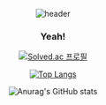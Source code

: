 <div align=center>
  
  ![header](https://capsule-render.vercel.app/api?type=wave&color=auto&height=300&section=header&text=대문&fontSize=90)
  

### Yeah!

<!--
**dfdfg42/dfdfg42** is a ✨ _special_ ✨ repository because its `README.md` (this file) appears on your GitHub profile.

Here are some ideas to get you started:

- 🔭 I’m currently working on ...
- 🌱 I’m currently learning ...
- 👯 I’m looking to collaborate on ...
- 🤔 I’m looking for help with ...
- 💬 Ask me about ...
- 📫 How to reach me: ...
- 😄 Pronouns: ...
- ⚡ Fun fact: ...
-->


[![Solved.ac
프로필](http://mazassumnida.wtf/api/v2/generate_badge?boj=dfdfg1)](https://solved.ac/dfdfg1)
  
[![Top Langs](https://github-readme-stats.vercel.app/api/top-langs/?username=dfdfg42&layout=compact)](https://github.com/dfdfg42/github-readme-stats)


![Anurag's GitHub stats](https://github-readme-stats.vercel.app/api?username=dfdfg42&show_icons=true&theme=radical)
  
  </div>
